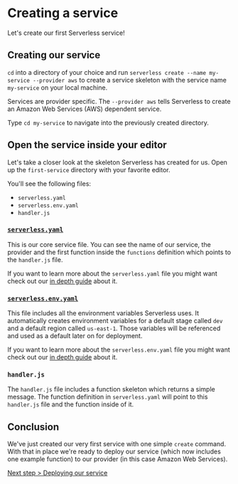 # Creating a service

Let's create our first Serverless service!

## Creating our service

`cd` into a directory of your choice and run `serverless create --name my-service --provider aws` to create a service
skeleton with the service name `my-service` on your local machine.

Services are provider specific. The `--provider aws` tells Serverless to create an Amazon Web Services (AWS) dependent
service.

Type `cd my-service` to navigate into the previously created directory.

## Open the service inside your editor

Let's take a closer look at the skeleton Serverless has created for us. Open up the `first-service` directory with your
favorite editor.

You'll see the following files:
- `serverless.yaml`
- `serverless.env.yaml`
- `handler.js`

### [`serverless.yaml`](../understanding-serverless/serverless-yaml.md)

This is our core service file. You can see the name of our service, the provider and the first function inside the
`functions` definition which points to the `handler.js` file.

If you want to learn more about the `serverless.yaml` file you might want check out our
[in depth guide](../understanding-serverless/serverless-yaml.md) about it.

### [`serverless.env.yaml`](../understanding-serverless/serverless-env-yaml.md)

This file includes all the environment variables Serverless uses. It automatically creates environment variables for a
default stage called `dev` and a default region called `us-east-1`. Those variables will be referenced and used as a
default later on for deployment.

If you want to learn more about the `serverless.env.yaml` file you might want check out our
[in depth guide](../understanding-serverless/serverless-env-yaml.md) about it.

### `handler.js`

The `handler.js` file includes a function skeleton which returns a simple message. The function definition in
`serverless.yaml` will point to this `handler.js` file and the function inside of it.

## Conclusion

We've just created our very first service with one simple `create` command. With that in place we're ready to deploy
our service (which now includes one example function) to our provider (in this case Amazon Web Services).

[Next step > Deploying our service](deploying-a-service.md)
